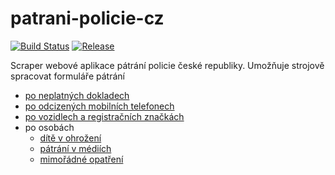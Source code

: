 # patrani-policie-cz

[![Build Status](https://travis-ci.org/mikrop/patrani-policie-cz.svg?branch=master)](https://travis-ci.org/mikrop/patrani-policie-cz)
[![Release](https://jitpack.io/v/mikrop/patrani-policie-cz.svg)](https://jitpack.io/#mikrop/patrani-policie-cz)

Scraper webové aplikace pátrání policie české republiky. Umožňuje strojově spracovat formuláře pátrání

- [po neplatných dokladech](http://aplikace.mvcr.cz/neplatne-doklady/)
- [po odcizených mobilních telefonech](http://aplikace.policie.cz/patrani-mobily/)
- [po vozidlech a registračních značkách](http://aplikace.policie.cz/patrani-vozidla/default.aspx)
- po osobách
  - [dítě v ohrožení](http://aplikace.policie.cz/patrani-osoby/DiteVOhrozeni.aspx)
  - [pátrání v médiích](http://aplikace.policie.cz/patrani-osoby/PatraniMedia.aspx)
  - [mimořádné opatření](http://aplikace.policie.cz/patrani-osoby/MimoradnePatrani.aspx) 
